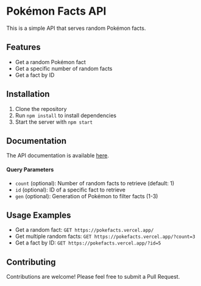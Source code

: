 # Pokémon Facts API

This is a simple API that serves random Pokémon facts.

## Features

- Get a random Pokémon fact
- Get a specific number of random facts
- Get a fact by ID

## Installation

1. Clone the repository
2. Run `npm install` to install dependencies
3. Start the server with `npm start`

## Documentation

The API documentation is available [here](https://abishekvenkat.github.io/pokemonfactsapi/).

#### Query Parameters

- `count` (optional): Number of random facts to retrieve (default: 1)
- `id` (optional): ID of a specific fact to retrieve
- `gen` (optional): Generation of Pokémon to filter facts (1-3)

## Usage Examples

- Get a random fact: `GET https://pokefacts.vercel.app/`
- Get multiple random facts: `GET https://pokefacts.vercel.app/?count=3`
- Get a fact by ID: `GET https://pokefacts.vercel.app/?id=5`

## Contributing

Contributions are welcome! Please feel free to submit a Pull Request.
